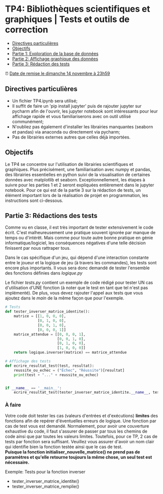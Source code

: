 # TP4: Bibliothèques scientifiques et graphiques | Tests et outils de correction

- [Directives particulières](#directives-particuli%C3%A8res)
- [Objectifs](#objectifs)
- [Partie 1: Exploration de la base de données](#partie-1-Lire-et-construire-la-base-de-donn%C3%A9es)
- [Partie 2: Affichage graphique des données](#partie-2-analyse-des-donn%C3%A9es)
- [Partie 3: Rédaction des tests](#partie-3-rédactions-des-tests)

:alarm_clock: [Date de remise le dimanche 14 novembre à 23h59](https://www.timeanddate.com/countdown/generic?iso=20210406T2359&p0=165&font=cursive)

## Directives particulières
* Un fichier TP4.ipynb sera utilisé;
* Il suffit de faire un 'pip install jupyter' puis de rajouter jupyter sur pycharm afin de l'ouvrir, les jupyter notebook sont intéressants pour leur affichage rapide et vous familiariserons avec on outil utilisé communément;
* N'oubliez pas également d'installer les librairies manquantes (seaborn et pandas) via anaconda ou directement via pycharm; 
* Pas de librairies externes autres que celles déjà importées.

## Objectifs
Le TP4 se concentre sur l'utilisation de librairies scientifiques et graphiques. Plus précisément, une familiarisation avec numpy et pandas, des librairies essentielles en python suivi de la visualisation de certaines données avec matplotlib et seaborn. Exceptionnellement, les étapes à suivre pour les parties 1 et 2 seront expliquées entièrement dans le jupyter notebook. Pour ce qui est de la partie 3 sur la rédaction de tests, un élément important lors de la réalisation de projet en programmation, les instructions sont ci-dessous.

## Partie 3: Rédactions des tests
Comme vu en classe, il est très important de tester extensivement le code écrit. C'est malheureusement une pratique souvent ignorée par manque de temps ou d'intérêt. Mais comme pour toute autre bonne pratique en génie informatique/logiciel, les conséquences négatives d'une telle décision finissent par nous rattraper tous.

Dans le cas spécifique d'un jeu, qui dépend d'une interaction constante entre le joueur et la logique de jeu (à travers les commandes), les tests sont encore plus importants. Il vous sera donc demandé de tester l'ensemble des fonctions définies dans *logique.py*

Le fichier *tests.py* contient un exemple de code rédigé pour tester UN cas d'utilisation d'UNE fonction (à noter que le test en tant que tel n'est pas implémenté). De plus, vous devez rajouter l'appel aux tests que vous ajoutez dans le *main* de la même façon que pour l'exemple.
```python
# Tests 
def tester_inverser_matrice_identite():
    matrice = [[1, 0, 0, 0],
               [0, 1, 0, 0],
               [0, 0, 1, 0],
               [0, 0, 0, 1]]
    matrice_attendue = [[0, 0, 0, 1],
                        [0, 0, 1, 0],
                        [0, 1, 0, 0],
                        [1, 0, 0, 0]]
    return logique.inverser(matrice) == matrice_attendue

# Affichage des tests
def ecrire_resultat_test(test, resultat):
    reussite_ou_echec = ("Échec", "Réussite")[resultat]
    print(test + "..." + reussite_ou_echec)


if __name__ == '__main__':
    ecrire_resultat_test(tester_inverser_matrice_identite.__name__, tester_inverser_matrice_identite())
```

### À faire

Votre code doit tester les cas (valeurs d'entrées et d'exécutions) **limites** des fonctions afin de repérer d'éventuelles erreurs de logique. Une fonction par cas de test vous est demandé. Normalement, pour avoir une couverture exhaustive du code, il faut s'assurer de passer par tous les chemins de code ainsi que par toutes les valeurs limites. Toutefois, pour ce TP, 2 cas de tests par fonction sera suffisant. Veuillez vous assurer d'avoir un nom clair qui identifie bien la fonction testée ainsi que le cas de test.  
**Puisque la fonction initialiser_nouvelle_matrice() ne prend pas de paramètres et qu'elle retourne toujours la même chose, un seul test est nécessaire.**

Exemple: Tests pour la fonction inverser
* tester_inverser_matrice_identite()
* tester_inverser_matrice_remplie()



